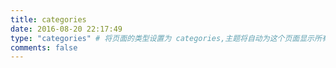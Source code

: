 ```yaml
---
title: categories
date: 2016-08-20 22:17:49
type: "categories" # 将页面的类型设置为 categories,主题将自动为这个页面显示所有分类
comments: false
---
```

